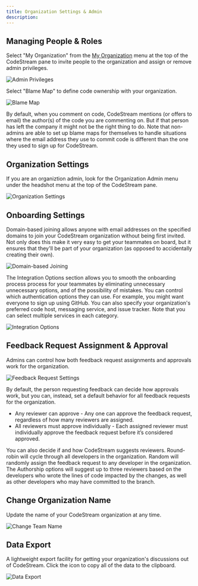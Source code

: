 ```yaml
---
title: Organization Settings & Admin
description: 
---
```


## Managing People & Roles

Select "My Organization" from the [My Organization](myorganization) menu at the
top of the CodeStream pane to invite people to the organization and assign or
remove admin privileges.

![Admin Privileges](../assets/images/AdminRights2.png)

Select "Blame Map" to define code ownership with your organization.

![Blame Map](../assets/images/MyOrgBlameMap.png)

By default, when you comment on code, CodeStream mentions (or offers to email)
the author(s) of the code you are commenting on. But if that person has left the
company it might not be the right thing to do. Note that non-admins are able to
set up blame maps for themselves to handle situations where the email address
they use to commit code is different than the one they used to sign up for
CodeStream.

## Organization Settings

If you are an organiztion admin, look for the Organization Admin menu under the
headshot menu at the top of the CodeStream pane.

![Organization Settings](../assets/images/OrganizationSettings.png)

## Onboarding Settings

Domain-based joining allows anyone with email addresses on the specified domains
to join your CodeStream organization without being first invited. Not only does
this make it very easy to get your teammates on board, but it ensures that
they'll be part of your organization (as opposed to accidentally creating their
own).

![Domain-based Joining](../assets/images/OnboardingDomainJoining.png)

The Integration Options section allows you to smooth the onboarding process
process for your teammates by eliminating unnecessary unnecessary options, and
of the possibility of mistakes. You can control which authentication options
they can use. For example, you might want everyone to sign up using GitHub. You
can also specify your organization's preferred code host, messaging service, and
issue tracker. Note that you can select multiple services in each category.

![Integration Options](../assets/images/OnboardingIntegrations.png)

## Feedback Request Assignment & Approval

Admins can control how both feedback request assignments and approvals work
for the organization. 

![Feedback Request Settings](../assets/images/FRTeamSettings.png)

By default, the person requesting feedback can decide how approvals work, but
you can, instead, set a default behavior for all feedback requests for the
organization.

* Any reviewer can approve - Any one can approve the feedback request,
  regardless of how many reviewers are assigned.
* All reviewers must approve individually - Each assigned reviewer must
  individually approve the feedback request before it’s considered approved.

You can also decide if and how CodeStream suggests reviewers. Round-robin will
cycle through all developers in the organization. Random will randomly assign
the feedback request to any developer in the organization. The Authorship
options will suggest up to three reviewers based on the developers who wrote the
lines of code impacted by the changes, as well as other developers who may have
committed to the branch.

## Change Organization Name

Update the name of your CodeStream organization at any time.

![Change Team Name](../assets/images/ChangeTeamName.png)

## Data Export 

A lightweight export facility for getting your organization's discussions out of
CodeStream. Click the icon to copy all of the data to the clipboard.

![Data Export](../assets/images/DataExport.png)

